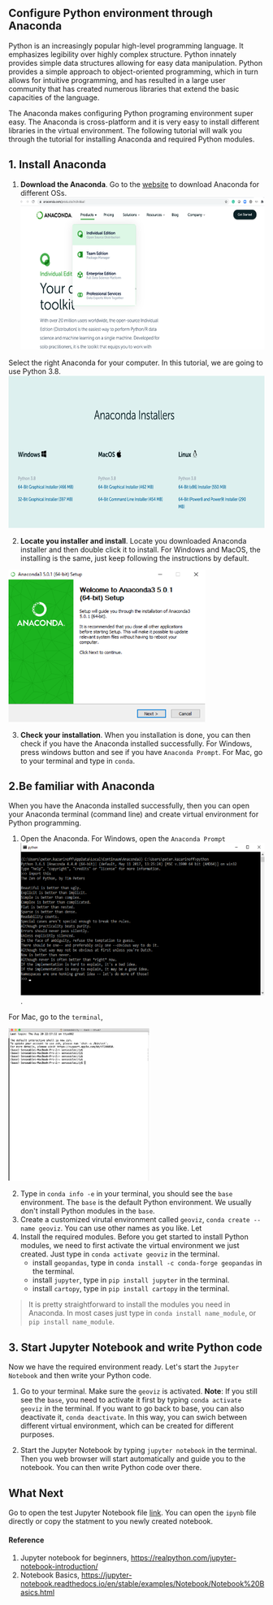 ## Configure Python environment through Anaconda
Python is an increasingly popular high-level programming language. It emphasizes legibility over highly complex structure. Python innately provides simple data structures allowing for easy data manipulation. Python provides a simple approach to object-oriented programming, which in turn allows for intuitive programming, and has resulted in a large user community that has created numerous libraries that extend the basic capacities of the language.

The Anaconda makes configuring Python programing environment super easy. The Anaconda is cross-platform and it is very easy to install different libraries in the virtual environment. The following tutorial will walk you through the tutorial for installing Anaconda and required Python modules.

## 1. Install Anaconda
1. **Download the Anaconda**. Go to the [website](https://www.anaconda.com/products/individual) to download Anaconda for different OSs. <img src="images/download-anaconda.png" title="A cute kitten" height="300" /> 

Select the right Anaconda for your computer. In this tutorial, we are going to use Python 3.8. <img src="images/anaconda-downloaders.png" height="300" />

2. **Locate you installer and install**. Locate you downloaded Anaconda installer and then double click it to install. For Windows and MacOS, the installing is the same, just keep following the instructions by default.

<img src="images/wind-install.png" title="A cute kitten" height="300" />

3. **Check your installation**. When you installation is done, you can then check if you have the Anaconda installed successfully. For Windows, press windows button and see if you have `Anaconda Prompt`. For Mac, go to your terminal and type in `conda`. 


## 2.Be familiar with Anaconda
When you have the Anaconda installed successfully, then you can open your Anaconda terminal (command line) and create virtual environment for Python programming. 

1. Open the Anaconda. For Windows, open the `Anaconda Prompt` 
<img src="images/win-terminal.png" title="A cute kitten" height="300" />. 

For Mac, go to the `terminal`, 

<img src="images/mac-terminal.png" title="A cute kitten" height="300" />

2. Type in `conda info -e` in your terminal, you should see the `base` environment. The `base` is the default Python environment. We usually don't install Python modules in the `base`. 
3. Create a customized virutal environment called `geoviz`, `conda create --name geoviz`. You can use other names as you like. Let
4. Install the required modules. Before you get started to install Python modules, we need to first activate the virtual environment we just created. Just type in `conda activate geoviz` in the terminal.
	- install `geopandas`, type in `conda install -c conda-forge geopandas` in the terminal.
	- install `jupyter`, type in `pip install jupyter` in the terminal.
    - install `cartopy`, type in `pip install cartopy` in the terminal.


> It is pretty straightforward to install the modules you need in Anaconda. In most cases just type in `conda install name_module`, or `pip install name_module`. 


## 3. Start Jupyter Notebook and write Python code
Now we have the required environment ready. Let's start the `Jupyter Notebook` and then write your Python code. 

1. Go to your terminal. Make sure the `geoviz` is activated. **Note**: If you still see the `base`, you need to activate it first by typing `conda activate geoviz` in the terminal. If you want to go back to base, you can also deactivate it, `conda deactivate`. In this way, you can swich between different virtual environment, which can be created for different purposes. 

2. Start the Jupyter Notebook by typing `jupyter notebook` in the terminal. Then you web browser will start automatically and guide you to the notebook. You can then write Python code over there. 

## What Next
Go to open the test Jupyter Notebook file [link](PythonBasic.ipynb). You can open the `ipynb` file directly or copy the statment to you newly created notebook. 

#### Reference
1. Jupyter notebook for beginners, https://realpython.com/jupyter-notebook-introduction/
2. Notebook Basics, https://jupyter-notebook.readthedocs.io/en/stable/examples/Notebook/Notebook%20Basics.html
